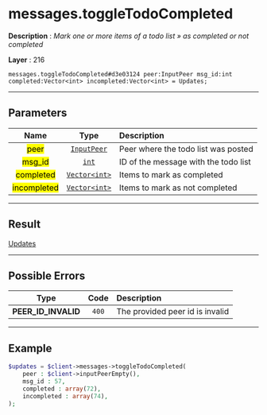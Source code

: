 # messages.toggleTodoCompleted

**Description** : *Mark one or more items of a todo list &raquo; as completed or not completed*

**Layer** : 216

```tl
messages.toggleTodoCompleted#d3e03124 peer:InputPeer msg_id:int completed:Vector<int> incompleted:Vector<int> = Updates;
```

---

## Parameters

| Name | Type | Description |
| :---: | :---: | :--- |
| <mark>peer</mark> | [`InputPeer`](type/InputPeer) | Peer where the todo list was posted |
| <mark>msg_id</mark> | [`int`](type/int) | ID of the message with the todo list |
| <mark>completed</mark> | [`Vector<int>`](type/int) | Items to mark as completed |
| <mark>incompleted</mark> | [`Vector<int>`](type/int) | Items to mark as not completed |

---

## Result

[Updates](type/Updates)

---

## Possible Errors

| Type | Code | Description |
| :---: | :---: | :--- |
| **PEER_ID_INVALID** | `400` | The provided peer id is invalid |

---

## Example

```php
$updates = $client->messages->toggleTodoCompleted(
	peer : $client->inputPeerEmpty(),
	msg_id : 57,
	completed : array(72),
	incompleted : array(74),
);
```